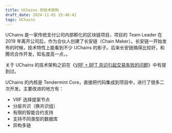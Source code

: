 ```yaml
---
title: UChains 的技术架构
draft_date: 2024-11-01 15:46:41
tags: UChains
---
```


UChains 是一家传统支付公司内部孵化的区块链项目，项目的 Team Leader 在 2019 年离开公司后，作为合伙人创建了长安链（Chain Maker）。长安链一开始发布的时候，技术特性上能看到不少 UChains 的影子。后来长安链搞得比较好，和腾讯合作开发，知名度高一点，。

关于 UChains 的技术架构之前在《[VRF + BFT 共识引起交易失败的问题](/2022/09/03/VRF-BFT-%E5%85%B1%E8%AF%86%E5%BC%95%E8%B5%B7%E4%BA%A4%E6%98%93%E5%A4%B1%E8%B4%A5%E7%9A%84%E9%97%AE%E9%A2%98/)》中有提到过。

UChains 的内核是 Tendermint Core，直接把代码集成到项目中，进行了很多二次开发。主要改进的地方有：

- VRF 选择提案节点
- 分层共识（换共识组）
- 有限的智能合约支持
- 支持不同类型的数据库
- 异构多链









